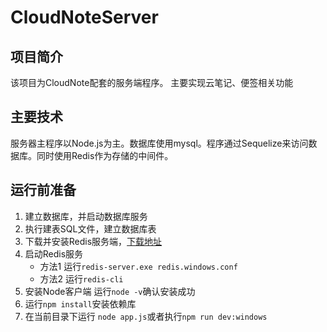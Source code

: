 # CloudNoteServer

## 项目简介

该项目为CloudNote配套的服务端程序。
主要实现云笔记、便签相关功能

## 主要技术

服务器主程序以Node.js为主。数据库使用mysql。程序通过Sequelize来访问数据库。同时使用Redis作为存储的中间件。

## 运行前准备

1. 建立数据库，并启动数据库服务
2. 执行建表SQL文件，建立数据库表
3. 下载并安装Redis服务端，[下载地址](https://github.com/tporadowski/redis/releases)
4. 启动Redis服务
    + 方法1
    运行`redis-server.exe redis.windows.conf`
    + 方法2
    运行`redis-cli`
5. 安装Node客户端 运行`node -v`确认安装成功
6. 运行`npm install`安装依赖库
7. 在当前目录下运行 `node app.js`或者执行`npm run dev:windows`
